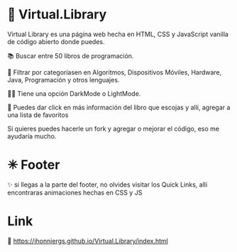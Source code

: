 # 📖 Virtual.Library
Virtual Library es una página web hecha en HTML, CSS y JavaScript vanilla de código abierto donde puedes.

📚 Buscar entre 50 libros de programación. 

🔽 Filtrar por categoríasen en Algoritmos, Dispositivos Móviles, Hardware, Java, Programación y otros lenguajes.

🌙🌞 Tiene una opción DarkMode o LightMode.

📑 Puedes dar click en más información del libro que escojas y allí, agregar a una lista de favoritos   

Si quieres puedes hacerle un fork y agregar o mejorar el código, eso me ayudaría mucho.

# ✳ Footer

✨ si llegas a la parte del footer, no olvides visitar los Quick Links, allí encontraras animaciones hechas en CSS y JS


# Link

📘 https://jhonniergs.github.io/Virtual.Library/index.html

 


